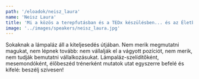 ```yaml
---
path: '/eloadok/neisz_laura'
name: 'Neisz Laura'
title: 'Mi a közös a terepfutásban és a TEDx készülésben... és az Életben?'
image: '../images/speakers/neisz_laura.jpg'
---
```


Sokaknak a lámpaláz áll a kiteljesedés útjában. Nem merik megmutatni magukat, nem lépnek tovább: nem vállalják el a vágyott pozíciót, nem merik, nem tudják bemutatni vállalkozásukat. Lámpaláz-szelídítőként, mesemondóként, élőbeszéd trénerként mutatok utat egyszerre befelé és kifelé: beszélj szívesen!

<!-- end -->

